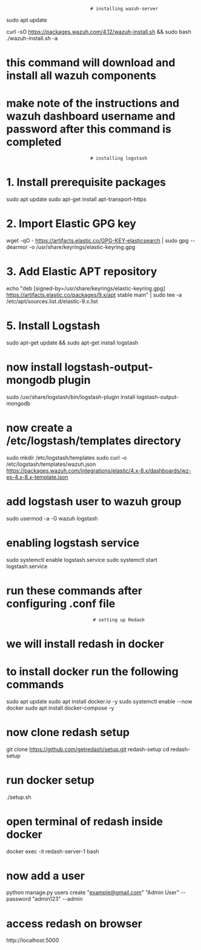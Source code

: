                                    # installing wazuh-server 
 
sudo apt update 

curl -sO https://packages.wazuh.com/4.12/wazuh-install.sh && sudo bash ./wazuh-install.sh -a 

# this command will download and install all wazuh components 
# make note of the instructions and wazuh dashboard username and password after this command is completed
                                   
                                   
                                   
                                   
                                   # installing logstash
                                   
                            
# 1. Install prerequisite packages
sudo apt update
sudo apt-get install apt-transport-https
# 2. Import Elastic GPG key
wget -qO - https://artifacts.elastic.co/GPG-KEY-elasticsearch | sudo gpg --dearmor -o /usr/share/keyrings/elastic-keyring.gpg

# 3. Add Elastic APT repository
echo "deb [signed-by=/usr/share/keyrings/elastic-keyring.gpg] https://artifacts.elastic.co/packages/9.x/apt stable main" | sudo tee -a /etc/apt/sources.list.d/elastic-9.x.list

# 5. Install Logstash
sudo apt-get update && sudo apt-get install logstash

# now install logstash-output-mongodb plugin

sudo /usr/share/logstash/bin/logstash-plugin install logstash-output-mongodb

# now create a /etc/logstash/templates directory 
sudo mkdir /etc/logstash/templates
sudo curl -o /etc/logstash/templates/wazuh.json https://packages.wazuh.com/integrations/elastic/4.x-8.x/dashboards/wz-es-4.x-8.x-template.json 

# add logstash user to wazuh group

sudo usermod -a -G wazuh logstash
 
# enabling logstash service
sudo systemctl enable logstash.service
sudo systemctl start logstash.service 

# run these commands after configuring .conf file                                              


                                    # setting up Redash
                                    
# we will install redash in docker 

# to install docker run the following commands
sudo apt update
sudo apt install docker.io -y
sudo systemctl enable --now docker
sudo apt install docker-compose -y

# now clone redash setup 
git clone https://github.com/getredash/setup.git redash-setup
cd redash-setup

# run docker setup
./setup.sh

# open terminal of redash inside docker 
docker exec -it redash-server-1 bash

# now add a user
python manage.py users create "example@gmail.com" "Admin User" --password "admin123" --admin

# access redash on browser
http://localhost:5000




